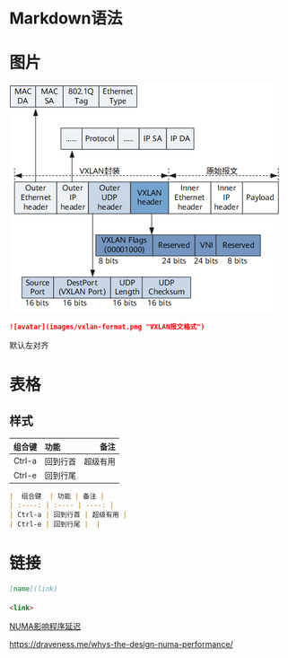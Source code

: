 # Markdown语法

# 图片
![avatar](images/vxlan-format.png "VXLAN报文格式")

```markdown
![avatar](images/vxlan-format.png "VXLAN报文格式")
```

默认左对齐


# 表格
## 样式
|  组合键  | 功能 | 备注 |
| :----: | :---- | ----: |
| Ctrl-a | 回到行首 | 超级有用 |
| Ctrl-e | 回到行尾 |  |

```markdown
|  组合键  | 功能 | 备注 |
| :----: | :---- | ----: |
| Ctrl-a | 回到行首 | 超级有用 |
| Ctrl-e | 回到行尾 |  |
```

# 链接
```markdown
[name](link)

<link>
```

[NUMA影响程序延迟](https://draveness.me/whys-the-design-numa-performance/)

<https://draveness.me/whys-the-design-numa-performance/>
